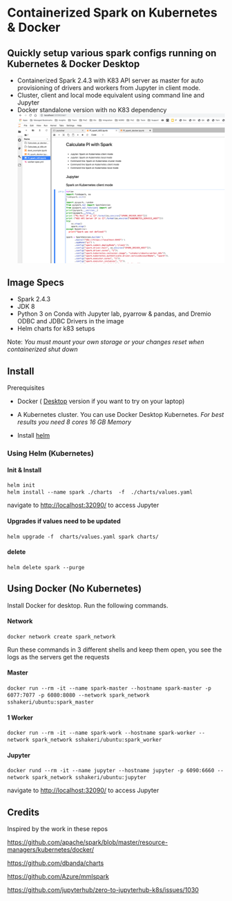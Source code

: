 # Containerized Spark on Kubernetes & Docker

## Quickly setup various spark configs running on Kubernetes & Docker Desktop

* Containerized Spark 2.4.3 with K83 API server as master for auto provisioning of drivers and workers from Jupyter in client mode. 
* Cluster, client and local mode equivalent using command line and Jupyter
* Docker standalone version with no K83 dependency
![](jupyter.png)
## Image Specs
* Spark 2.4.3
* JDK 8
* Python 3 on Conda with Jupyter lab, pyarrow & pandas, and Dremio ODBC and JDBC Drivers in the image
* Helm charts for k83 setups


Note: *You must mount your own storage or your changes reset when containerized shut down*
 


## Install

Prerequisites
* Docker ( [Desktop](https://www.docker.com/products/) version if you want to try on your laptop)
* A Kubernetes cluster. You can use Docker Desktop Kubernetes. *For best results you need 8 cores 16 GB Memory*

* Install [helm](https://github.com/helm/helm)
### Using Helm (Kubernetes)
 #### Init & Install
    helm init
    helm install --name spark ./charts  -f  ./charts/values.yaml
navigate to [http://localhost:32090/](http://localhost:32090/) to access Jupyter
 #### Upgrades if values need to be updated
    helm upgrade -f  charts/values.yaml spark charts/
 #### delete 
    helm delete spark --purge
## Using Docker (No Kubernetes)
Install Docker for desktop. Run the following commands. 
 #### Network
    docker network create spark_network

Run these commands in 3 different shells and keep them open, you see the logs as the servers get the requests

 #### Master
    docker run --rm -it --name spark-master --hostname spark-master -p 6077:7077 -p 6080:8080 --network spark_network sshakeri/ubuntu:spark_master 
#### 1 Worker
    docker run --rm -it --name spark-work --hostname spark-worker --network spark_network sshakeri/ubuntu:spark_worker 
#### Jupyter
    docker rund --rm -it --name jupyter --hostname jupyter -p 6090:6660 --network spark_network sshakeri/ubuntu:jupyter 

navigate to [http://localhost:32090/](http://localhost:6090/) to access Jupyter

    
   


## Credits
Inspired by the work in these repos

https://github.com/apache/spark/blob/master/resource-managers/kubernetes/docker/

https://github.com/dbanda/charts

https://github.com/Azure/mmlspark

https://github.com/jupyterhub/zero-to-jupyterhub-k8s/issues/1030

